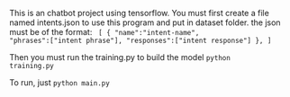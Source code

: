 This is an chatbot project using tensorflow.
You must first create a file named intents.json to use this program and put in dataset folder.
the json must be of the format:
<code>
[
    {
        "name":"intent-name",
        "phrases":["intent phrase"],
        "responses":["intent response"]
    },
]
</code>

Then you must run the training.py to build the model
<code>python training.py</code>

To run, just <code>python main.py</code>